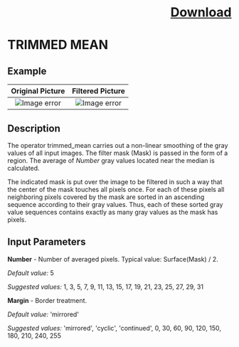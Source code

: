 # <p align="right"><a class="github-button" aria-label="Download ntkme/github-buttons on GitHub" href="https://github.com/Balluff-BVS/TestScripts/raw/master/Filters/Smoothing/TrimmedMean/trimmed_mean.zip" data-icon="octicon-cloud-download">Download</a></p>


TRIMMED MEAN
==========

## Example

Original Picture             | Filtered Picture
:-------------------------:|:-------------------------:
![Image error](https://github.com/Balluff-BVS/TestScripts/blob/master/Filters/Smoothing/TrimmedMean/original.png?raw=true)  |  ![Image error](https://github.com/Balluff-BVS/TestScripts/blob/master/Filters/Smoothing/TrimmedMean/trimmed_mean.png?raw=true)

Description
----------

The operator trimmed_mean carries out a non-linear smoothing of the gray values of all input images. The filter mask (Mask) is passed in the form of a region. The average of *Number* gray values located near the median is calculated.

The indicated mask is put over the image to be filtered in such a way that the center of the mask touches all pixels once. For each of these pixels all neighboring pixels covered by the mask are sorted in an ascending sequence according to their gray values. Thus, each of these sorted gray value sequences contains exactly as many gray values as the mask has pixels.

Input Parameters
----------

**Number** - Number of averaged pixels. Typical value: Surface(Mask) / 2.

*Default value:* 5

*Suggested values:* 1, 3, 5, 7, 9, 11, 13, 15, 17, 19, 21, 23, 25, 27, 29, 31

**Margin** - Border treatment.

*Default value:* 'mirrored'

*Suggested values:* 'mirrored', 'cyclic', 'continued', 0, 30, 60, 90, 120, 150, 180, 210, 240, 255
